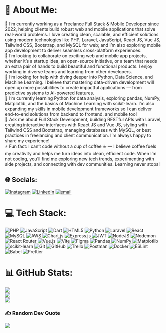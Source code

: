 # 💫 About Me:
🔭 I’m currently working as a Freelance Full Stack & Mobile Developer since 2022, helping clients build robust web and mobile applications that solve real-world problems. I love creating clean, scalable, and efficient solutions using modern technologies like PHP, Laravel, JavaScript, React JS, Vue JS, Tailwind CSS, Bootstrap, and MySQL for web; and I’m also exploring mobile app development to deliver seamless cross-platform experiences.<br>👯 I’m looking to collaborate on exciting web and mobile app projects, whether it’s a startup idea, an open-source initiative, or a team that needs an extra pair of hands to build beautiful and functional products. I enjoy working in diverse teams and learning from other developers.<br>🤝 I’m looking for help with diving deeper into Python, Data Science, and Machine Learning. I believe that mastering data-driven development will open up more possibilities to create impactful applications — from predictive systems to AI-powered features.<br>🌱 I’m currently learning Python for data analysis, exploring pandas, NumPy, Matplotlib, and the basics of Machine Learning with scikit-learn. I’m also expanding my skills in mobile development frameworks so I can deliver end-to-end solutions from backend to frontend, and mobile too!<br>💬 Ask me about Full Stack Development, building RESTful APIs with Laravel, creating interactive interfaces with React JS and Vue JS, styling with Tailwind CSS and Bootstrap, managing databases with MySQL, or best practices in freelancing and client communication. I’m always happy to share my experience!<br>⚡ Fun fact: I can’t code without a cup of coffee ☕️ — I believe coffee fuels my creativity and helps me turn ideas into clean, efficient code. When I’m not coding, you’ll find me exploring new tech trends, experimenting with side projects, and connecting with dev communities. Learning never stops!


## 🌐 Socials:
[![Instagram](https://img.shields.io/badge/Instagram-%23E4405F.svg?logo=Instagram&logoColor=white)](https://instagram.com/akbarryyan) [![LinkedIn](https://img.shields.io/badge/LinkedIn-%230077B5.svg?logo=linkedin&logoColor=white)](https://linkedin.com/in/akbarryyan) [![email](https://img.shields.io/badge/Email-D14836?logo=gmail&logoColor=white)](mailto:akbarrayyan182@gmail.com) 

# 💻 Tech Stack:
![PHP](https://img.shields.io/badge/php-%23777BB4.svg?style=plastic&logo=php&logoColor=white) ![JavaScript](https://img.shields.io/badge/javascript-%23323330.svg?style=plastic&logo=javascript&logoColor=%23F7DF1E) ![Dart](https://img.shields.io/badge/dart-%230175C2.svg?style=plastic&logo=dart&logoColor=white) ![HTML5](https://img.shields.io/badge/html5-%23E34F26.svg?style=plastic&logo=html5&logoColor=white) ![Python](https://img.shields.io/badge/python-3670A0?style=plastic&logo=python&logoColor=ffdd54) ![Laravel](https://img.shields.io/badge/laravel-%23FF2D20.svg?style=plastic&logo=laravel&logoColor=white) ![React](https://img.shields.io/badge/react-%2320232a.svg?style=plastic&logo=react&logoColor=%2361DAFB) ![MySQL](https://img.shields.io/badge/mysql-4479A1.svg?style=plastic&logo=mysql&logoColor=white) ![AWS](https://img.shields.io/badge/AWS-%23FF9900.svg?style=plastic&logo=amazon-aws&logoColor=white) ![Chart.js](https://img.shields.io/badge/chart.js-F5788D.svg?style=plastic&logo=chart.js&logoColor=white) ![Express.js](https://img.shields.io/badge/express.js-%23404d59.svg?style=plastic&logo=express&logoColor=%2361DAFB) ![JWT](https://img.shields.io/badge/JWT-black?style=plastic&logo=JSON%20web%20tokens) ![NodeJS](https://img.shields.io/badge/node.js-6DA55F?style=plastic&logo=node.js&logoColor=white) ![Nodemon](https://img.shields.io/badge/NODEMON-%23323330.svg?style=plastic&logo=nodemon&logoColor=%BBDEAD) ![React Router](https://img.shields.io/badge/React_Router-CA4245?style=plastic&logo=react-router&logoColor=white) ![Vue.js](https://img.shields.io/badge/vue.js-%2335495e.svg?style=plastic&logo=vuedotjs&logoColor=%234FC08D) ![Vite](https://img.shields.io/badge/vite-%23646CFF.svg?style=plastic&logo=vite&logoColor=white) ![Figma](https://img.shields.io/badge/figma-%23F24E1E.svg?style=plastic&logo=figma&logoColor=white) ![Pandas](https://img.shields.io/badge/pandas-%23150458.svg?style=plastic&logo=pandas&logoColor=white) ![NumPy](https://img.shields.io/badge/numpy-%23013243.svg?style=plastic&logo=numpy&logoColor=white) ![Matplotlib](https://img.shields.io/badge/Matplotlib-%23ffffff.svg?style=plastic&logo=Matplotlib&logoColor=black) ![scikit-learn](https://img.shields.io/badge/scikit--learn-%23F7931E.svg?style=plastic&logo=scikit-learn&logoColor=white) ![Git](https://img.shields.io/badge/git-%23F05033.svg?style=plastic&logo=git&logoColor=white) ![GitHub](https://img.shields.io/badge/github-%23121011.svg?style=plastic&logo=github&logoColor=white) ![Trello](https://img.shields.io/badge/Trello-%23026AA7.svg?style=plastic&logo=Trello&logoColor=white) ![Postman](https://img.shields.io/badge/Postman-FF6C37?style=plastic&logo=postman&logoColor=white) ![Docker](https://img.shields.io/badge/docker-%230db7ed.svg?style=plastic&logo=docker&logoColor=white) ![ESLint](https://img.shields.io/badge/ESLint-4B3263?style=plastic&logo=eslint&logoColor=white) ![Babel](https://img.shields.io/badge/Babel-F9DC3e?style=plastic&logo=babel&logoColor=black) ![Prettier](https://img.shields.io/badge/prettier-%23F7B93E.svg?style=plastic&logo=prettier&logoColor=black)
# 📊 GitHub Stats:
![](https://github-readme-stats.vercel.app/api?username=akbarryyan&theme=onedark&hide_border=false&include_all_commits=false&count_private=false)<br/>
![](https://nirzak-streak-stats.vercel.app/?user=akbarryyan&theme=onedark&hide_border=false)<br/>
![](https://github-readme-stats.vercel.app/api/top-langs/?username=akbarryyan&theme=onedark&hide_border=false&include_all_commits=false&count_private=false&layout=compact)

### ✍️ Random Dev Quote
![](https://quotes-github-readme.vercel.app/api?type=horizontal&theme=gruvbox)

<!-- Proudly created with GPRM ( https://gprm.itsvg.in ) -->
